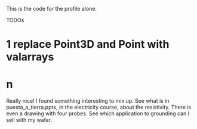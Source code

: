 This is the code for the profile alone.

TODOs


# 1 replace Point3D and Point with valarrays

# n
Really nice! I found something interesting to mix up.
See what is in puesta_a_tierra.pptx, in the electricity course, about the resistivity.
There is even a drawing with four probes. See which application to grounding can I sell
with my wafer.

